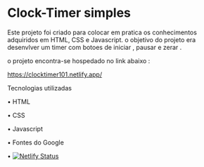 # Clock-Timer simples 

Este projeto foi criado para colocar em pratica os conhecimentos adquiridos em HTML, CSS e Javascript.
o objetivo do projeto era desenvlver um timer com botoes de iniciar , pausar e zerar .

o projeto encontra-se  hospedado no link abaixo :

https://clocktimer101.netlify.app/

Tecnologias utilizadas 

• 	HTML

• 	CSS

•   Javascript 

•   Fontes do Google 

•	    [![Netlify Status](https://api.netlify.com/api/v1/badges/4fcccf50-a6d6-452b-839e-6852f4824112/deploy-status)](https://app.netlify.com/sites/clocktimer101/deploys)



